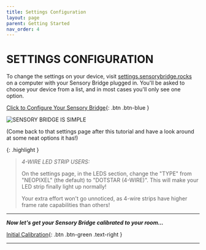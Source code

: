 ```yaml
---
title: Settings Configuration
layout: page
parent: Getting Started
nav_order: 4
---
```

 
# SETTINGS CONFIGURATION

To change the settings on your device, visit [settings.sensorybridge.rocks](https://settings.sensorybridge.rocks) on a computer with your Sensory Bridge plugged in. You'll be asked to choose your device from a list, and in most cases you'll only see one option.

[Click to Configure Your Sensory Bridge](https://settings.sensorybridge.rocks){: .btn .btn-blue }

![SENSORY BRIDGE IS SIMPLE](https://github.com/connornishijima/sensory_bridge_docs/blob/main/img/settings_page_pic.png?raw=true)

(Come back to that settings page after this tutorial and have a look around at some neat options it has!)

{: .highlight }
> *4-WIRE LED STRIP USERS:*
> 
> On the settings page, in the LEDS section, change the "TYPE" from "NEOPIXEL" (the default) to "DOTSTAR (4-WIRE)". This will make your LED strip finally light up normally!
>
> Your extra effort won't go unnoticed, as 4-wire strips have higher frame rate capabilities than others!

-------------------------------------------------------

***Now let's get your Sensory Bridge calibrated to your room...***

[Initial Calibration](https://connornishijima.github.io/sensory_bridge_docs/initial_calibration.html){: .btn .btn-green .text-right }

-------------------------------------------------------
